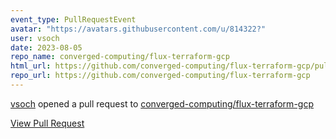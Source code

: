 ```yaml
---
event_type: PullRequestEvent
avatar: "https://avatars.githubusercontent.com/u/814322?"
user: vsoch
date: 2023-08-05
repo_name: converged-computing/flux-terraform-gcp
html_url: https://github.com/converged-computing/flux-terraform-gcp/pull/11
repo_url: https://github.com/converged-computing/flux-terraform-gcp
---
```


<a href='https://github.com/vsoch' target='_blank'>vsoch</a> opened a pull request to <a href='https://github.com/converged-computing/flux-terraform-gcp' target='_blank'>converged-computing/flux-terraform-gcp</a>

<a href='https://github.com/converged-computing/flux-terraform-gcp/pull/11' target='_blank'>View Pull Request</a>